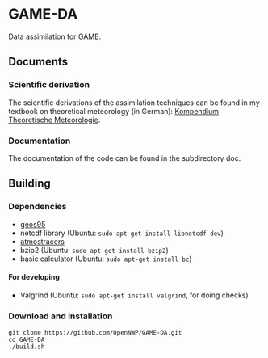 # GAME-DA

Data assimilation for [GAME](https://github.com/OpenNWP/GAME).

## Documents

### Scientific derivation

The scientific derivations of the assimilation techniques can be found in my textbook on theoretical meteorology (in German): [Kompendium Theoretische Meteorologie](https://raw.githubusercontent.com/MHBalsmeier/kompendium/master/kompendium.pdf).

### Documentation

The documentation of the code can be found in the subdirectory doc.

## Building

### Dependencies

* [geos95](https://github.com/OpenNWP/geos95)
* netcdf library (Ubuntu: `sudo apt-get install libnetcdf-dev`)
* [atmostracers](https://github.com/OpenNWP/atmostracers)
* bzip2 (Ubuntu: `sudo apt-get install bzip2`)
* basic calculator (Ubuntu: `sudo apt-get install bc`)

#### For developing

* Valgrind (Ubuntu: `sudo apt-get install valgrind`, for doing checks)

### Download and installation

	git clone https://github.com/OpenNWP/GAME-DA.git
	cd GAME-DA
	./build.sh
